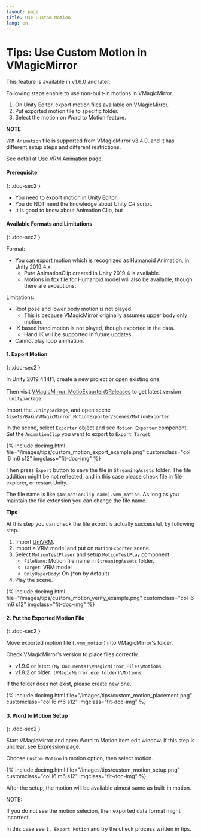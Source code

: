 ```yaml
---
layout: page
title: Use Custom Motion
lang: en
---
```


# Tips: Use Custom Motion in VMagicMirror

This feature is available in v1.6.0 and later.

Following steps enable to use non-built-in motions in VMagicMirror.

1. On Unity Editor, export motion files available on VMagicMirror.
2. Put exported motion file to specific folder.
3. Select the motion on Word to Motion feature.


<div class="note-area" markdown="1">

**NOTE**

`VRM Animation` file is supported from VMagicMirror v3.4.0, and it has different setup steps and different restrictions.

See detail at [Use VRM Animation](./use_vrma) page.

</div>


#### Prerequisite
{: .doc-sec2 }

<div class="doc-ul" markdown="1">

- You need to export motion in Unity Editor.
- You do NOT need the knowledge about Unity C# script.
- It is good to know about Animation Clip, but 

</div>

#### Available Formats and Limitations
{: .doc-sec2 }

Format:

<div class="doc-ul" markdown="1">

- You can export motion which is recognized as Humanoid Animation, in Unity 2019.4.x.
    - Pure AnimationClip created in Unity 2019.4 is available.
    - Motions in fbx file for Humanoid model will also be available, though there are exceptions.

</div>

Limitations:

<div class="doc-ul" markdown="1">

- Root pose and lower body motion is not played.
    - This is because VMagicMirror originally assumes upper body only motion.
- IK based hand motion is not played, though exported in the data.
    - Hand IK will be supported in future updates.
- Cannot play loop animation.

</div>

#### 1. Export Motion
{: .doc-sec2 }

In Unity 2019.4.14f1, create a new project or open existing one.

Then visit [VMagicMirror_MotioExporterのReleases](https://github.com/malaybaku/VMagicMirror_MotionExporter/releases) to get latest version `.unitypackage`.

Import the `.unitypackage`, and open scene `Assets/Baku/VMagicMirror_MotionExporter/Scenes/MotionExporter`.

In the scene, select `Exporter` object and see `Motion Exporter` component. Set the `AnimationClip` you want to export to `Export Target`.

<div class="row">
{% include docimg.html file="/images/tips/custom_motion_export_example.png" customclass="col l6 m6 s12" imgclass="fit-doc-img" %}
</div>

Then press `Export` button to save the file in `StreamingAssets` folder. The file addition might be not reflected, and in this case please check file in file explorer, or restart Unity.

The file name is like `(AnimationClip name).vmm_motion`. As long as you maintain the file extension you can change the file name.

<div class="note-area" markdown="1">

**Tips**

At this step you can check the file export is actually successful, by following step.

1. Import [UniVRM](https://github.com/vrm-c/UniVRM).
2. Import a VRM model and put on `MotionExporter` scene.
3. Select `MotionTestPlayer` and setup `MotionTestPlay` component.
    - `FileName`: Motion file name in `StreamingAssets` folder.
    - `Target`: VRM model
    - `OnlyUpperBody`: On (*on by default)
4. Play the scene.

<div class="row">
{% include docimg.html file="/images/tips/custom_motion_verify_example.png" customclass="col l6 m6 s12" imgclass="fit-doc-img" %}
</div>

</div>

#### 2. Put the Exported Motion File
{: .doc-sec2 }

Move exported motion file (`.vmm_motion`) into VMagicMirror's folder. 

Check VMagicMirror's version to place files correctly.

- v1.9.0 or later: `(My Documents)\VMagicMirror_Files\Motions`
- v1.8.2 or older: `(VMagicMirror.exe folder)\Motions`

If the folder does not exist, please create new one.

<div class="row">
{% include docimg.html file="/images/tips/custom_motion_placement.png" customclass="col l6 m6 s12" imgclass="fit-doc-img" %}
</div>


#### 3. Word to Motion Setup
{: .doc-sec2 }

Start VMagicMirror and open Word to Motion item edit window. If this step is unclear, see [Expression](../../docs/expressions) page.

Choose `Custom Motion` in motion option, then select motion.

<div class="row">
{% include docimg.html file="/images/tips/custom_motion_setup.png" customclass="col l6 m6 s12" imgclass="fit-doc-img" %}
</div>

After the setup, the motion will be available almost same as built-in motion.

<div class="note-area" markdown="1">

NOTE:

If you do not see the motion selecion, then exported data format might incorrect.

In this case see `1. Export Motion` and try the check process written in tips.

</div>
